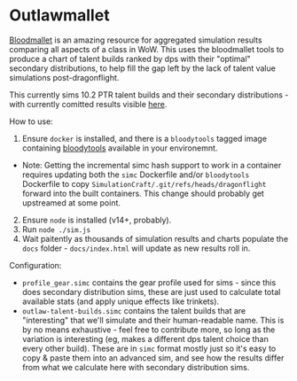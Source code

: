 # Outlawmallet

[Bloodmallet](https://bloodmallet.com/) is an amazing resource for aggregated simulation results comparing all aspects of a class in WoW. This uses the bloodmallet tools to produce a chart of talent builds ranked by dps with their "optimal" secondary distributions, to help fill the gap left by the lack of talent value simulations post-dragonflight.

This currently sims 10.2 PTR talent builds and their secondary distributions - with currently comitted results visible [here](https://weswigham.github.io/outlawmallet).

How to use:
1. Ensure `docker` is installed, and there is a `bloodytools` tagged image containing [bloodytools](https://github.com/Bloodmallet/bloodytools) available in your environemnt.
  * Note: Getting the incremental simc hash support to work in a container requires updating both the `simc` Dockerfile and/or `bloodytools` Dockerfile to copy `SimulationCraft/.git/refs/heads/dragonflight` forward into the built containers. This change should probably get upstreamed at some point.
2. Ensure `node` is installed (v14+, probably).
3. Run `node ./sim.js`
4. Wait paitently as thousands of simulation results and charts populate the `docs` folder - `docs/index.html` will update as new results roll in.

Configuration:
* `profile_gear.simc` contains the gear profile used for sims - since this does secondary distribution sims, these are just used to calculate total available stats (and apply unique effects like trinkets).
* `outlaw-talent-builds.simc` contains the talent builds that are "interesting" that we'll simulate and their human-readable name. This is by no means exhaustive - feel free to contribute more, so long as the variation is interesting (eg, makes a different dps talent choice than every other build).
These are in `simc` format mostly just so it's easy to copy & paste them into an advanced sim, and see how the results differ from what we calculate here with secondary distribution sims.